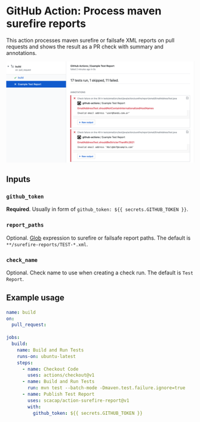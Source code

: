 # GitHub Action: Process maven surefire reports

This action processes maven surefire or failsafe XML reports on pull requests and shows the result as a PR check with summary and annotations.

![Screenshot](./screenshot.png)

## Inputs

### `github_token`

**Required**. Usually in form of `github_token: ${{ secrets.GITHUB_TOKEN }}`.

### `report_paths`

Optional. [Glob](https://github.com/actions/toolkit/tree/master/packages/glob) expression to surefire or failsafe report paths. The default is `**/surefire-reports/TEST-*.xml`.

### `check_name`

Optional. Check name to use when creating a check run. The default is `Test Report`.

## Example usage

```yml
name: build
on:
  pull_request:

jobs:
  build:
    name: Build and Run Tests
    runs-on: ubuntu-latest
    steps:
      - name: Checkout Code
        uses: actions/checkout@v1
      - name: Build and Run Tests
        run: mvn test --batch-mode -Dmaven.test.failure.ignore=true
      - name: Publish Test Report
        uses: scacap/action-surefire-report@v1
        with:
          github_token: ${{ secrets.GITHUB_TOKEN }}
```